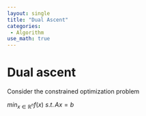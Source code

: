 ```yaml
---
layout: single
title: "Dual Ascent"
categories:
 - Algorithm
use_math: true
---
```


# Dual ascent

Consider the constrained optimization problem

$min_{x\in \mathbb{R}^{n}} f(x)$
$s.t. \,Ax=b$
